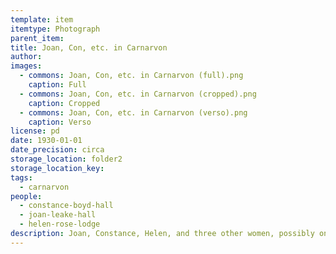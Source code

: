 ```yaml
---
template: item
itemtype: Photograph
parent_item:
title: Joan, Con, etc. in Carnarvon
author: 
images:
  - commons: Joan, Con, etc. in Carnarvon (full).png
    caption: Full
  - commons: Joan, Con, etc. in Carnarvon (cropped).png
    caption: Cropped
  - commons: Joan, Con, etc. in Carnarvon (verso).png
    caption: Verso
license: pd
date: 1930-01-01
date_precision: circa
storage_location: folder2
storage_location_key: 
tags:
  - carnarvon
people:
  - constance-boyd-hall
  - joan-leake-hall
  - helen-rose-lodge
description: Joan, Constance, Helen, and three other women, possibly on a ship in Carnarvon, in about 1930.
---
```

